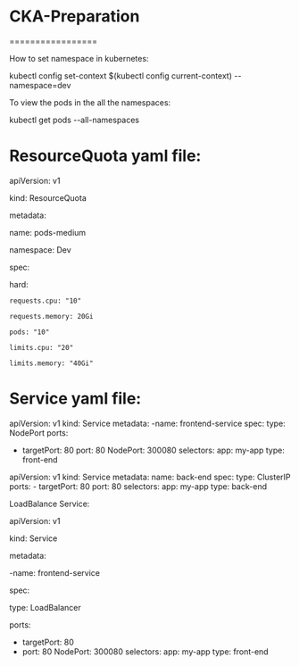 # CKA-Preparation
=================

How to set namespace in kubernetes:

kubectl config set-context $(kubectl config current-context) --namespace=dev

To view the pods in the all the namespaces:

kubectl get pods --all-namespaces

ResourceQuota yaml file:
=======================

apiVersion: v1

kind: ResourceQuota

metadata:

  name: pods-medium
  
  namespace: Dev
  
spec:

  hard:
  
    requests.cpu: "10"
    
    requests.memory: 20Gi
    
    pods: "10"
    
    limits.cpu: "20"
    
    limits.memory: "40Gi"

Service yaml file:
==================
apiVersion: v1
kind: Service
metadata: 
   -name: frontend-service
spec:
  type: NodePort
  ports:
  - targetPort: 80
    port: 80
    NodePort: 300080
  selectors:
     app: my-app
     type: front-end



apiVersion: v1
kind: Service
metadata: 
  name: back-end
spec:
   type: ClusterIP
   ports:
     - targetPort: 80
       port: 80
   selectors:
      app: my-app
      type: back-end
      
      
      
      
LoadBalance Service:

apiVersion: v1

kind: Service

metadata:

   -name: frontend-service
   
spec:

  type: LoadBalancer
  
  ports:
  
  - targetPort: 80
  - port: 80
    NodePort: 300080
  selectors:
     app: my-app
     type: front-end
     
